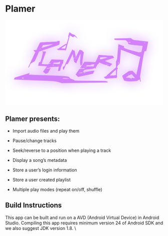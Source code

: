 # Plamer

<p align="center">
  <img src="https://github.com/CSC207-UofT/course-project-mer/blob/main/app/src/main/res/drawable/logo.png" width=600>
</p>

## Plamer presents:

- Import audio files and play them

- Pause/change tracks

- Seek/reverse to a position when playing a track

- Display a song’s metadata

- Store a user’s login information

- Store a user created playlist

- Multiple play modes (repeat on/off, shuffle)

## Build Instructions

This app can be built and run on a AVD (Android Virtual Device) in Android Studio. Compiling this app requires minimum version 24 of Android SDK and we also suggest JDK version 1.8. \
